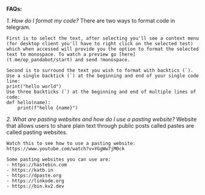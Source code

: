 **FAQs:**

_1. How do I format my code?_
    There are two ways to format code in telegram. 

    First is to select the text, after selecting you'll see a context menu (for desktop client you'll have to right click on the selected test) which when accessed will provide you the option to format the selected text to monospace. To watch a preview go [here](t.me/op_pandabot/start) and send !monospace.

    Second is to surround the text you wish to format with backtics (`). 
    Use a single backtick (`) at the beginning and end of your single code line:
    print("hello world")
    Use three backticks (`) at the beginning and end of multiple lines of  code:     
    def hello(name):
        print(f"hello {name}")


_2. What are pasting websites and how do I use a pasting website?_
    Website that allows users to share plain text through public posts called pastes are called pasting websites. 

    Watch this to see how to use a pasting website: https://www.youtube.com/watch?v=YGgWw7jM0ck

    Some pasting websites you can use are: 
    - https://hastebin.com
    - https://katb.in
    - https://dpaste.org
    - https://linkode.org
    - https://bin.kv2.dev